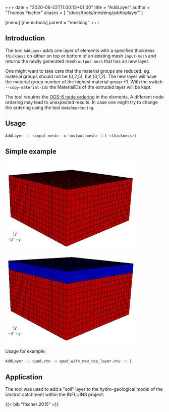 +++
date = "2020-06-22T11:00:13+01:00"
title = "AddLayer"
author = "Thomas Fischer"
aliases = [ "/docs/tools/meshing/addtoplayer" ]

[menu]
  [menu.tools]
    parent = "meshing"
+++

## Introduction

The tool `AddLayer` adds one layer of elements with a specified thickness
`thickness` on either on top or bottom of an existing mesh `input-mesh` and
returns the newly generated mesh `output-mesh` that has an new layer.

One might want to take care that the material groups are reduced, eg. material
groups should not be [0,2,5], but [0,1,2]. The new layer will have the material
group number of the highest material group +1. With the switch
`--copy-material-ids` the MaterialIDs of the extruded layer will be kept.

The tool requires the [OGS-6 node ordering](http://doxygen.opengeosys.org/index.html) in the elements. A different node ordering may lead to unexpected results. In case one might try to change the ordering using the tool `NodeReordering`.

## Usage

```bash
AddLayer -i <input-mesh> -o <output-mesh> [-t <thickness>]
```

## Simple example

![One material](SimpleQuadExample_1.png#one-third "A simple cube mesh with one material group (red).")

![Added layer](SimpleQuadExampleWithNewTopLayer_1.png#one-third "The updated mesh where an additional layer (blue) was added on top of the domain with a second material group.")

Usage for example:

```bash
AddLayer -i quad.vtu -o quad_with_new_top_layer.vtu -t 1
```

## Application

The tool was used to add a "soil" layer to the hydro-geological model of the Unstrut catchment within the INFLUINS project:

{{< bib "fischer:2015" >}}
